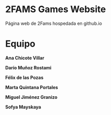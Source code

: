 2FAMS Games Website
===================

Página web de 2Fams hospedada en github.io

# Equipo

**Ana Chicote Villar**

**Darío Muñoz Rostami**

**Félix de las Pozas**

**Marta Quintana Portales**

**Miguel Jiménez Granizo**

**Sofya Mayskaya**
